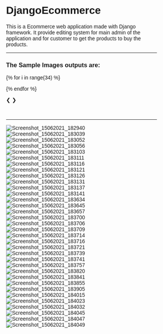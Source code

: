 # DjangoEcommerce

This is a Ecommerce web application made with Django framework. It provide editing system for main admin of the application and for customer to get the products to buy the products.

<hr>
<h3>The Sample Images outputs are:</h3>
<html>
<head>
<meta name="viewport" content="width=device-width, initial-scale=1">
<style>
* {box-sizing: border-box}
body {font-family: Verdana, sans-serif; margin:0}
.mySlides {display: none}
img {vertical-align: middle;}

/* Slideshow container */
.slideshow-container {
  max-width: 1000px;
  position: relative;
  margin: auto;
}

/* Next & previous buttons */
.prev, .next {
  cursor: pointer;
  position: absolute;
  top: 50%;
  width: auto;
  padding: 16px;
  margin-top: -22px;
  color: white;
  font-weight: bold;
  font-size: 18px;
  transition: 0.6s ease;
  border-radius: 0 3px 3px 0;
  user-select: none;
}

/* Position the "next button" to the right */
.next {
  right: 0;
  border-radius: 3px 0 0 3px;
}

/* On hover, add a black background color with a little bit see-through */
.prev:hover, .next:hover {
  background-color: rgba(0,0,0,0.8);
}

/* Caption text */
.text {
  color: #f2f2f2;
  font-size: 15px;
  padding: 8px 12px;
  position: absolute;
  bottom: 8px;
  width: 100%;
  text-align: center;
}

/* Number text (1/3 etc) */
.numbertext {
  color: #f2f2f2;
  font-size: 12px;
  padding: 8px 12px;
  position: absolute;
  top: 0;
}

/* The dots/bullets/indicators */
.dot {
  cursor: pointer;
  height: 15px;
  width: 15px;
  margin: 0 2px;
  background-color: #bbb;
  border-radius: 50%;
  display: inline-block;
  transition: background-color 0.6s ease;
}

.active, .dot:hover {
  background-color: #717171;
}

/* Fading animation */
.fade {
  -webkit-animation-name: fade;
  -webkit-animation-duration: 1.5s;
  animation-name: fade;
  animation-duration: 1.5s;
}

@-webkit-keyframes fade {
  from {opacity: .4} 
  to {opacity: 1}
}

@keyframes fade {
  from {opacity: .4} 
  to {opacity: 1}
}

/* On smaller screens, decrease text size */
@media only screen and (max-width: 300px) {
  .prev, .next,.text {font-size: 11px}
}
</style>
</head>
<body>

<div class="slideshow-container">

{% for i in range(34) %}
<div class="mySlides fade">
  <img src="img_nature_wide.jpg" style="width:100%">
  <div class="text">Caption Text</div>
</div>
{% endfor %}

<a class="prev" onclick="plusSlides(-1)">&#10094;</a>
<a class="next" onclick="plusSlides(1)">&#10095;</a>

</div>
<br>

<div style="text-align:center">
  <span class="dot" onclick="currentSlide(1)"></span> 
  <span class="dot" onclick="currentSlide(2)"></span> 
  <span class="dot" onclick="currentSlide(3)"></span> 
  <span class="dot" onclick="currentSlide(4)"></span> 
  <span class="dot" onclick="currentSlide(5)"></span> 
  <span class="dot" onclick="currentSlide(6)"></span> 
  <span class="dot" onclick="currentSlide(7)"></span> 
  <span class="dot" onclick="currentSlide(8)"></span> 
  <span class="dot" onclick="currentSlide(9)"></span> 
  <span class="dot" onclick="currentSlide(10)"></span> 
  <span class="dot" onclick="currentSlide(11)"></span> 
  <span class="dot" onclick="currentSlide(12)"></span> 
  <span class="dot" onclick="currentSlide(13)"></span> 
  <span class="dot" onclick="currentSlide(14)"></span> 
  <span class="dot" onclick="currentSlide(15)"></span> 
  <span class="dot" onclick="currentSlide(16)"></span> 
  <span class="dot" onclick="currentSlide(17)"></span> 
  <span class="dot" onclick="currentSlide(18)"></span> 
  <span class="dot" onclick="currentSlide(19)"></span> 
  <span class="dot" onclick="currentSlide(20)"></span> 
  <span class="dot" onclick="currentSlide(21)"></span> 
  <span class="dot" onclick="currentSlide(22)"></span> 
  <span class="dot" onclick="currentSlide(23)"></span> 
  <span class="dot" onclick="currentSlide(24)"></span> 
  <span class="dot" onclick="currentSlide(25)"></span> 
  <span class="dot" onclick="currentSlide(26)"></span> 
  <span class="dot" onclick="currentSlide(27)"></span> 
  <span class="dot" onclick="currentSlide(28)"></span> 
  <span class="dot" onclick="currentSlide(29)"></span> 
  <span class="dot" onclick="currentSlide(30)"></span> 
  <span class="dot" onclick="currentSlide(31)"></span> 
  <span class="dot" onclick="currentSlide(32)"></span> 
  <span class="dot" onclick="currentSlide(33)"></span> 
  <span class="dot" onclick="currentSlide(34)"></span> 
</div>

<script>
var slideIndex = 1;
showSlides(slideIndex);

function plusSlides(n) {
  showSlides(slideIndex += n);
}

function currentSlide(n) {
  showSlides(slideIndex = n);
}

function showSlides(n) {
  var i;
  var slides = document.getElementsByClassName("mySlides");
  var dots = document.getElementsByClassName("dot");
  if (n > slides.length) {slideIndex = 1}    
  if (n < 1) {slideIndex = slides.length}
  for (i = 0; i < slides.length; i++) {
      slides[i].style.display = "none";  
  }
  for (i = 0; i < dots.length; i++) {
      dots[i].className = dots[i].className.replace(" active", "");
  }
  slides[slideIndex-1].style.display = "block";  
  dots[slideIndex-1].className += " active";
}
</script>

</body>
</html> 
<hr>

![Screenshot_15062021_182940](https://user-images.githubusercontent.com/58340159/122059709-8d447200-ce0a-11eb-8190-9190bb6a5b89.png)
![Screenshot_15062021_183039](https://user-images.githubusercontent.com/58340159/122059714-8ddd0880-ce0a-11eb-8920-570513400d28.png)
![Screenshot_15062021_183052](https://user-images.githubusercontent.com/58340159/122059721-8fa6cc00-ce0a-11eb-9bda-aa67b122d02b.png)
![Screenshot_15062021_183056](https://user-images.githubusercontent.com/58340159/122059727-91708f80-ce0a-11eb-9d4e-ba0e853547f0.png)
![Screenshot_15062021_183103](https://user-images.githubusercontent.com/58340159/122059730-92092600-ce0a-11eb-9860-15a79e46d213.png)
![Screenshot_15062021_183111](https://user-images.githubusercontent.com/58340159/122059736-93d2e980-ce0a-11eb-8f10-cb67dd993089.png)
![Screenshot_15062021_183116](https://user-images.githubusercontent.com/58340159/122059745-959cad00-ce0a-11eb-818f-429105a84581.png)
![Screenshot_15062021_183121](https://user-images.githubusercontent.com/58340159/122059748-959cad00-ce0a-11eb-97f3-ab7ff660bb17.png)
![Screenshot_15062021_183126](https://user-images.githubusercontent.com/58340159/122059752-96cdda00-ce0a-11eb-86ca-2f1c5e50e050.png)
![Screenshot_15062021_183131](https://user-images.githubusercontent.com/58340159/122059756-97ff0700-ce0a-11eb-9353-f636689dd17e.png)
![Screenshot_15062021_183137](https://user-images.githubusercontent.com/58340159/122059762-99303400-ce0a-11eb-822f-1053cc1d665c.png)
![Screenshot_15062021_183141](https://user-images.githubusercontent.com/58340159/122059767-9a616100-ce0a-11eb-9bb0-ec6c2620cb46.png)
![Screenshot_15062021_183634](https://user-images.githubusercontent.com/58340159/122059774-9af9f780-ce0a-11eb-8aa9-3e1c8a4d73b2.png)
![Screenshot_15062021_183645](https://user-images.githubusercontent.com/58340159/122059779-9b928e00-ce0a-11eb-882c-cced70df385f.png)
![Screenshot_15062021_183657](https://user-images.githubusercontent.com/58340159/122059784-9cc3bb00-ce0a-11eb-9540-f2edda4c0d01.png)
![Screenshot_15062021_183700](https://user-images.githubusercontent.com/58340159/122059792-9d5c5180-ce0a-11eb-8792-fc04f3cf7234.png)
![Screenshot_15062021_183706](https://user-images.githubusercontent.com/58340159/122059795-9e8d7e80-ce0a-11eb-8df8-b025c2d5edc0.png)
![Screenshot_15062021_183709](https://user-images.githubusercontent.com/58340159/122059799-9f261500-ce0a-11eb-8134-e0d143c2a677.png)
![Screenshot_15062021_183714](https://user-images.githubusercontent.com/58340159/122059803-9f261500-ce0a-11eb-9e50-baad5ad39ba5.png)
![Screenshot_15062021_183716](https://user-images.githubusercontent.com/58340159/122059806-9fbeab80-ce0a-11eb-8b75-04dc23ef8d59.png)
![Screenshot_15062021_183721](https://user-images.githubusercontent.com/58340159/122059807-a0574200-ce0a-11eb-8965-cfd708127837.png)
![Screenshot_15062021_183739](https://user-images.githubusercontent.com/58340159/122059810-a0efd880-ce0a-11eb-9e9c-6370e3f45541.png)
![Screenshot_15062021_183741](https://user-images.githubusercontent.com/58340159/122059812-a1886f00-ce0a-11eb-869f-7e0034e9fb3f.png)
![Screenshot_15062021_183757](https://user-images.githubusercontent.com/58340159/122059816-a2210580-ce0a-11eb-9bb7-81841a58669f.png)
![Screenshot_15062021_183820](https://user-images.githubusercontent.com/58340159/122059823-a3eac900-ce0a-11eb-8e01-1c99d3ae0b41.png)
![Screenshot_15062021_183841](https://user-images.githubusercontent.com/58340159/122059830-a4835f80-ce0a-11eb-9073-72fcc145d9ad.png)
![Screenshot_15062021_183855](https://user-images.githubusercontent.com/58340159/122059833-a5b48c80-ce0a-11eb-9ceb-4b852c540e09.png)
![Screenshot_15062021_183905](https://user-images.githubusercontent.com/58340159/122059836-a6e5b980-ce0a-11eb-9728-5dc0d491643f.png)
![Screenshot_15062021_184015](https://user-images.githubusercontent.com/58340159/122059839-a6e5b980-ce0a-11eb-9b9b-8870be7e20d6.png)
![Screenshot_15062021_184023](https://user-images.githubusercontent.com/58340159/122059841-a77e5000-ce0a-11eb-9916-e81a0692b9a1.png)
![Screenshot_15062021_184032](https://user-images.githubusercontent.com/58340159/122059844-a816e680-ce0a-11eb-9fb6-80d8938b8b1d.png)
![Screenshot_15062021_184045](https://user-images.githubusercontent.com/58340159/122059846-a8af7d00-ce0a-11eb-990c-44e3c39cbeec.png)
![Screenshot_15062021_184047](https://user-images.githubusercontent.com/58340159/122059849-a9481380-ce0a-11eb-9c80-9ab614b4a2aa.png)
![Screenshot_15062021_184049](https://user-images.githubusercontent.com/58340159/122059850-a9e0aa00-ce0a-11eb-9296-fd79d8274ccf.png)
